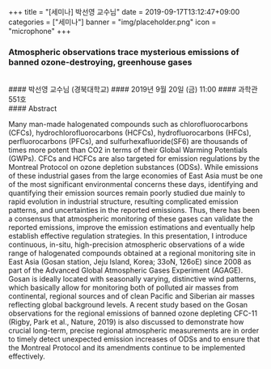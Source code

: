 +++
title = "[세미나] 박선영 교수님"
date = 2019-09-17T13:12:47+09:00
categories = ["세미나"]
banner = "img/placeholder.png"
icon = "microphone"
+++
### Atmospheric observations trace mysterious emissions of banned ozone-destroying, greenhouse gases
<br>
#### 박선영 교수님 (경북대학교)
#### 2019년 9월 20일 (금) 11:00
#### 과학관 551호
<br>
#### Abstract

Many man-made halogenated compounds such as chlorofluorocarbons (CFCs), hydrochlorofluorocarbons (HCFCs), hydrofluorocarbons (HFCs), perfluorocarbons (PFCs), and sulfurhexafluoride(SF6) are thousands of times more potent than CO2 in terms of their Global Warming Potentials (GWPs). CFCs and HCFCs are also targeted for emission regulations by the Montreal Protocol on ozone depletion substances (ODSs). While emissions of these industrial gases from the large economies of East Asia must be one of the most significant environmental concerns these days, identifying and quantifying their emission sources remain poorly studied due mainly to rapid evolution in industrial structure, resulting complicated emission patterns, and uncertainties in the reported emissions. Thus, there has been a consensus that atmospheric monitoring of these gases can validate the reported emissions, improve the emission estimations and eventually help establish effective regulation strategies.
In this presentation, I introduce continuous, in-situ, high-precision atmospheric observations of a wide range of halogenated compounds obtained at a regional monitoring site in East Asia (Gosan station, Jeju Island, Korea; 33oN, 126oE) since 2008 as part of the Advanced Global Atmospheric Gases Experiment (AGAGE). Gosan is ideally located with seasonally varying, distinctive wind patterns, which basically allow for monitoring both of polluted air masses from continental, regional sources and of clean Pacific and Siberian air masses reflecting global background levels. A recent study based on the Gosan observations for the regional emissions of banned ozone depleting CFC-11 (Rigby, Park et al., Nature, 2019) is also discussed to demonstrate how crucial long-term, precise regional atmospheric measurements are in order to timely detect unexpected emission increases of ODSs and to ensure that the Montreal Protocol and its amendments continue to be implemented effectively.
